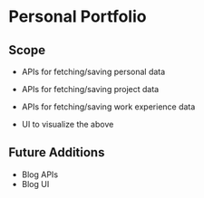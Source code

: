 # Personal Portfolio

## Scope
- APIs for fetching/saving personal data
- APIs for fetching/saving project data
- APIs for fetching/saving work experience data

- UI to visualize the above

## Future Additions
- Blog APIs
- Blog UI
